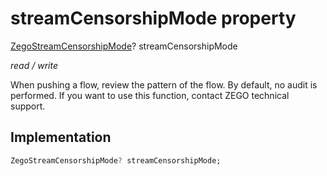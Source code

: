 


# streamCensorshipMode property







[ZegoStreamCensorshipMode](../../zego_uikit_prebuilt_live_audio_room/ZegoStreamCensorshipMode.md)? streamCensorshipMode
  
_<span class="feature">read / write</span>_



<p>When pushing a flow, review the pattern of the flow. By default, no audit is performed. If you want to use this function, contact ZEGO technical support.</p>



## Implementation

```dart
ZegoStreamCensorshipMode? streamCensorshipMode;
```







